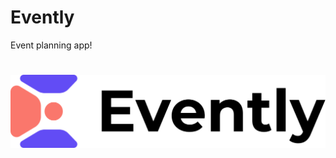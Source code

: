 # Evently

Event planning app!

<h1 align="center">
    <img src="public/assets/images/logo.svg"/>
</h1>
